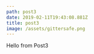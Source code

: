 ```yaml
---
path: post3
date: 2019-02-11T19:43:08.881Z
title: post3
image: /assets/gittersafe.png
---
```

Hello from Post3
